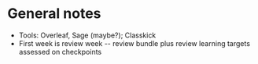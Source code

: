 # General notes 

- Tools: Overleaf, Sage (maybe?); Classkick 
- First week is review week -- review bundle plus review learning targets assessed on checkpoints 